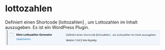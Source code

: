 # lottozahlen
Definiert einen Shortcode [lottozahlen] , um Lottozahlen im Inhalt auszugeben. Es ist ein WordPress Plugin.
![Installiertes Plugin auf einer WordPress Admin Seite](screenshots/plugin0.png)
